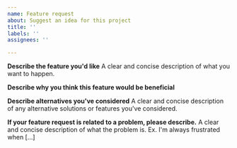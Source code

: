 ```yaml
---
name: Feature request
about: Suggest an idea for this project
title: ''
labels: ''
assignees: ''

---
```


**Describe the feature you'd like**
A clear and concise description of what you want to happen.

**Describe why you think this feature would be beneficial**

**Describe alternatives you've considered**
A clear and concise description of any alternative solutions or features you've considered.

**If your feature request is related to a problem, please describe.**
A clear and concise description of what the problem is. Ex. I'm always frustrated when [...]
